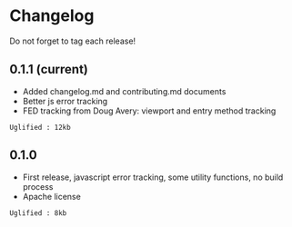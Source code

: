 # Changelog

Do not forget to tag each release!

## 0.1.1 (current)
- Added changelog.md and contributing.md documents
- Better js error tracking
- FED tracking from Doug Avery: viewport and entry method tracking

```
Uglified : 12kb
```

## 0.1.0
- First release, javascript error tracking, some utility functions, no build process
- Apache license

```
Uglified : 8kb
```